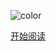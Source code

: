 <!-- _coverpage.md -->

<!-- ![logo](media/icon.svg) -->


<!-- backgound image -->

<!-- ![](media/bg.png) -->

<!-- background color -->

![color](#f0f0f0)

[开始阅读](Linux学习笔记.md)